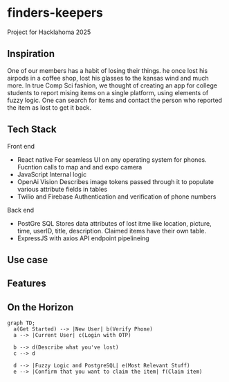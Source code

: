 # finders-keepers
Project for Hacklahoma 2025

## Inspiration
One of our members has a habit of losing their things. he once lost his airpods in a coffee shop, lost his 
glasses to the kansas wind and much more. In true Comp Sci fashion, we thought of creating an app for college
students to report mising items on a single platform, using elements of fuzzy logic. One can search for items
and contact the person who reported the item as lost to get it back.

## Tech Stack
Front end
  - React native
      For seamless UI on any operating system for phones. Fucntion calls to
      map and and expo camera
  - JavaScript
      Internal logic
  - OpenAi Vision
      Describes image tokens passed through it to populate various
      attribute fields in tables
  - Twilio and Firebase
      Authentication and verification of phone numbers

Back end
  - PostGre SQL
      Stores data attributes of lost itme like location, picture, time, userID, title, description. Claimed items
      have their own table.
  - ExpressJS with axios
      API endpoint pipelineing


## Use case


## Features


## On the Horizon



```mermaid
graph TD;
  a(Get Started) --> |New User| b(Verify Phone)
  a --> |Current User| c(Login with OTP)

  b --> d(Describe what you've lost)
  c --> d

  d --> |Fuzzy Logic and PostgreSQL| e(Most Relevant Stuff)
  e --> |Confirm that you want to claim the item| f(Claim item)
```

